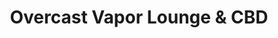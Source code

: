 ---
title: "Overcast Vapor Lounge & CBD"
url: /gonzales/overcast-vapor-lounge-und-cbd/
shop: E-Zigaretten
---